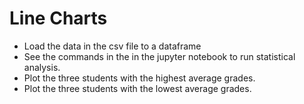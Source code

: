 # Line Charts

* Load the data in the csv file to a dataframe 
* See the commands in the in the jupyter notebook to run statistical analysis.
* Plot the three students with the highest average grades.
* Plot the three students with the lowest average grades.
